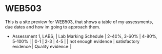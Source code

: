# WEB503

This is a site preview for WEB503, that shows a table of my assessments, due dates and how im going to approach them.



* Assessment 1, LABS;
| Lab Marking Schedule | 2-40%, 3-60% | 4-80%, 5-100%  |
| 0-1 | 2-3 | 4-5 |
| not enough evidence | satisfactory evidence | Quality evidence |
